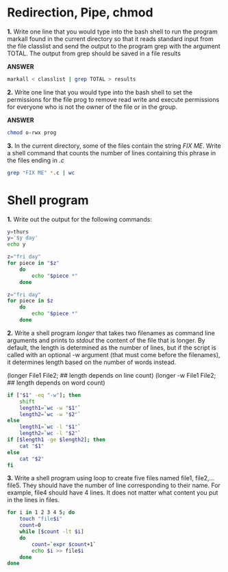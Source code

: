 # Redirection, Pipe, chmod

**1.**  Write one line that you would type into the bash shell to run the program markall found in the current directory so that it reads standard input from the file classlist and send the output to the program grep with the argument TOTAL. The output from grep should be saved in a file results

**ANSWER**

```sh
markall < classlist | grep TOTAL > results
```

**2.** Write one line that you would type into the bash shell to set the permissions for the file prog to remove read write and execute permissions for everyone who is not the owner of the file or in the group.

**ANSWER**

```sh
chmod o-rwx prog
```

**3.** In the current directory, some of the files contain the string *FIX ME*. Write a shell command that counts the number of lines containing this phrase in the files ending in *.c*


```sh
grep "FIX ME" *.c | wc 
```



# Shell program

**1.**  Write out the output for the following commands:

```sh
y=thurs
y='$y day'
echo y
```

```sh
z="fri day"
for piece in "$z"
    do
        echo "$piece *"
    done
```
```sh
z="fri day"
for piece in $z
    do
        echo "$piece *"
    done
```


**2.**  Write a shell program *longer* that takes two filenames as command line arguments and prints to *stdout* the content of the file that is longer.  By default, the length is determined as the number of lines, but if the script is called with an optional -w argument (that must come before the filenames), it determines length based on the number of words instead.

(longer File1 File2; ## length depends on line count)
(longer -w File1 File2; ## length depends on word count)


```sh
if ["$1" -eq "-w"]; then
    shift
    length1=`wc -w "$1"`
    length2=`wc -w "$2"`
else
    length1=`wc -l "$1"`
    length2=`wc -l "$2"`
if [$length1 -ge $length2]; then
    cat "$1"
else
    cat "$2"
fi
```

**3.**  Write a shell program using loop to create five files named file1, file2,... file5. They should have the number of line corresponding to their name. For example, file4 should have 4 lines. It does not matter what content you put in the lines in files.

```sh
for i in 1 2 3 4 5; do
    touch "file$i"
    count=0
    while [$count -lt $i]
    do
        count=`expr $count+1`
        echo $i >> file$i
    done
done
```


